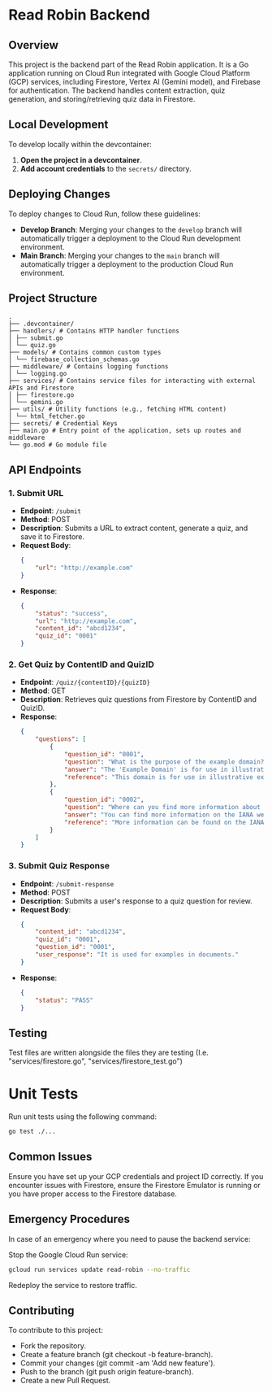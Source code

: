 # Read Robin Backend

## Overview

This project is the backend part of the Read Robin application. It is a Go application running on Cloud Run integrated with Google Cloud Platform (GCP) services, including Firestore, Vertex AI (Gemini model), and Firebase for authentication. The backend handles content extraction, quiz generation, and storing/retrieving quiz data in Firestore.

## Local Development

To develop locally within the devcontainer:

1. **Open the project in a devcontainer**.
2. **Add account credentials** to the `secrets/` directory.

## Deploying Changes

To deploy changes to Cloud Run, follow these guidelines:

- **Develop Branch**: Merging your changes to the `develop` branch will automatically trigger a deployment to the Cloud Run development environment.
- **Main Branch**: Merging your changes to the `main` branch will automatically trigger a deployment to the production Cloud Run environment.

## Project Structure
```
.
├── .devcontainer/
├── handlers/ # Contains HTTP handler functions
│ ├── submit.go
│ └── quiz.go
├── models/ # Contains common custom types
│ └── firebase_collection_schemas.go
├── middleware/ # Contains logging functions
│ └── logging.go
├── services/ # Contains service files for interacting with external APIs and Firestore
│ ├── firestore.go
│ └── gemini.go
├── utils/ # Utility functions (e.g., fetching HTML content)
│ └── html_fetcher.go
├── secrets/ # Credential Keys
├── main.go # Entry point of the application, sets up routes and middleware
└── go.mod # Go module file
```

## API Endpoints

### 1. Submit URL

- **Endpoint**: `/submit`
- **Method**: POST
- **Description**: Submits a URL to extract content, generate a quiz, and save it to Firestore.
- **Request Body**:
    ```json
    {
        "url": "http://example.com"
    }
    ```
- **Response**:
    ```json
    {
        "status": "success",
        "url": "http://example.com",
        "content_id": "abcd1234",
        "quiz_id": "0001"
    }
    ```

### 2. Get Quiz by ContentID and QuizID
- **Endpoint**: `/quiz/{contentID}/{quizID}`
- **Method**: GET
- **Description**: Retrieves quiz questions from Firestore by ContentID and QuizID.
- **Response**:
    ```json
    {
        "questions": [
            {
                "question_id": "0001",
                "question": "What is the purpose of the example domain?",
                "answer": "The 'Example Domain' is for use in illustrative examples in documents.",
                "reference": "This domain is for use in illustrative examples in documents. You may use this domain in literature without prior coordination or asking for permission."
            },
            {
                "question_id": "0002",
                "question": "Where can you find more information about the example domain?",
                "answer": "You can find more information on the IANA website.",
                "reference": "More information can be found on the IANA website."
            }
        ]
    }
    ```

### 3. Submit Quiz Response

- **Endpoint**: `/submit-response`
- **Method**: POST
- **Description**: Submits a user's response to a quiz question for review.
- **Request Body**:
    ```json
    {
        "content_id": "abcd1234",
        "quiz_id": "0001",
        "question_id": "0001",
        "user_response": "It is used for examples in documents."
    }
    ```
- **Response**:
    ```json
    {
        "status": "PASS"
    }
    ```


## Testing
Test files are written alongside the files they are testing (I.e. "services/firestore.go", "services/firestore_test.go")
# Unit Tests
Run unit tests using the following command:
```sh
go test ./...
```

## Common Issues
Ensure you have set up your GCP credentials and project ID correctly.
If you encounter issues with Firestore, ensure the Firestore Emulator is running or you have proper access to the Firestore database.

## Emergency Procedures
In case of an emergency where you need to pause the backend service:

Stop the Google Cloud Run service:

```sh
gcloud run services update read-robin --no-traffic
```
Redeploy the service to restore traffic.

## Contributing
To contribute to this project:

- Fork the repository.
- Create a feature branch (git checkout -b feature-branch).
- Commit your changes (git commit -am 'Add new feature').
- Push to the branch (git push origin feature-branch).
- Create a new Pull Request.